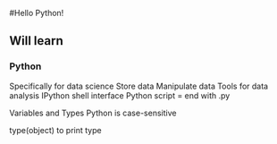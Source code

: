 #Hello Python!

## Will learn

### Python
Specifically for data science
Store data
Manipulate data
Tools for data analysis
IPython shell interface Python script = end with .py

Variables and Types
Python is case-sensitive

type(object) to print type
